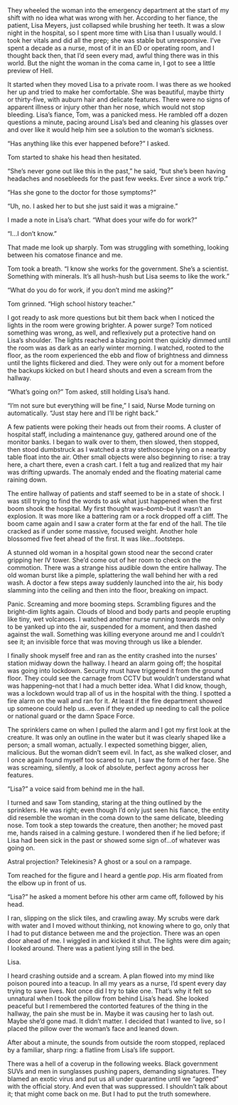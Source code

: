 They wheeled the woman into the emergency department at the start of my shift with no idea what was wrong with her. According to her fiance, the patient, Lisa Meyers, just collapsed while brushing her teeth. It was a slow night in the hospital, so I spent more time with Lisa than I usually would. I took her vitals and did all the prep; she was stable but unresponsive. I’ve spent a decade as a nurse, most of it in an ED or operating room, and I thought back then, that I’d seen every mad, awful thing there was in this world. But the night the woman in the coma came in, I got to see a little preview of Hell. 

It started when they moved Lisa to a private room. I was there as we hooked her up and tried to make her comfortable. She was beautiful, maybe thirty or thirty-five, with auburn hair and delicate features. There were no signs of apparent illness or injury other than her nose, which would not stop bleeding. Lisa’s fiance, Tom, was a panicked mess. He rambled off a dozen questions a minute, pacing around Lisa’s bed and cleaning his glasses over and over like it would help him see a solution to the woman’s sickness.

“Has anything like this ever happened before?” I asked. 

Tom started to shake his head then hesitated.

“She’s never gone out like this in the past,” he said, “but she’s been having headaches and nosebleeds for the past few weeks. Ever since a work trip.” 

“Has she gone to the doctor for those symptoms?” 

“Uh, no. I asked her to but she just said it was a migraine.”

I made a note in Lisa’s chart. “What does your wife do for work?” 

“I…I don’t know.”

That made me look up sharply. Tom was struggling with something, looking between his comatose finance and me. 

Tom took a breath. “I know she works for the government. She’s a scientist. Something with minerals. It’s all hush-hush but Lisa seems to like the work.” 

“What do you do for work, if you don’t mind me asking?” 

Tom grinned. “High school history teacher.”

I got ready to ask more questions but bit them back when I noticed the lights in the room were growing brighter. A power surge? Tom noticed something was wrong, as well, and reflexively put a protective hand on Lisa’s shoulder. The lights reached a blazing point then quickly dimmed until the room was as dark as an early winter morning. I watched, rooted to the floor, as the room experienced the ebb and flow of brightness and dimness until the lights flickered and died. They were only out for a moment before the backups kicked on but I heard shouts and even a scream from the hallway. 

“What’s going on?” Tom asked, still holding Lisa’s hand. 

“I’m not sure but everything will be fine,” I said, Nurse Mode turning on automatically. “Just stay here and I’ll be right back.” 

A few patients were poking their heads out from their rooms. A cluster of hospital staff, including a maintenance guy, gathered around one of the monitor banks. I began to walk over to them, then slowed, then stopped, then stood dumbstruck as I watched a stray stethoscope lying on a nearby table float into the air. Other small objects were also beginning to rise: a tray here, a chart there, even a crash cart. I felt a tug and realized that my hair was drifting upwards. The anomaly ended and the floating material came raining down. 

The entire hallway of patients and staff seemed to be in a state of shock. I was still trying to find the words to ask what just happened when the first boom shook the hospital. My first thought was–*bomb*–but it wasn’t an explosion. It was more like a battering ram or a rock dropped off a cliff. The boom came again and I saw a crater form at the far end of the hall. The tile cracked as if under some massive, focused weight. Another hole blossomed five feet ahead of the first. It was like…footsteps. 

A stunned old woman in a hospital gown stood near the second crater gripping her IV tower. She’d come out of her room to check on the commotion. There was a strange hiss audible down the entire hallway. The old woman burst like a pimple, splattering the wall behind her with a red wash. A doctor a few steps away suddenly launched into the air, his body slamming into the ceiling and then into the floor, breaking on impact. 

Panic. Screaming and more booming steps. Scrambling figures and the bright-dim lights again. Clouds of blood and body parts and people erupting like tiny, wet volcanoes. I watched another nurse running towards me only to be yanked up into the air, suspended for a moment, and then dashed against the wall. Something was killing everyone around me and I couldn’t see it; an invisible force that was moving through us like a blender. 

I finally shook myself free and ran as the entity crashed into the nurses' station midway down the hallway. I heard an alarm going off; the hospital was going into lockdown. Security must have triggered it from the ground floor. They could see the carnage from CCTV but wouldn’t understand what was happening–not that I had a much better idea. What I did know, though, was a lockdown would trap all of us in the hospital with the thing. I spotted a fire alarm on the wall and ran for it. At least if the fire department showed up someone could help us…even if they ended up needing to call the police or national guard or the damn Space Force. 

The sprinklers came on when I pulled the alarm and I got my first look at the creature. It was only an outline in the water but it was clearly shaped like a person; a small woman, actually. I expected something bigger, alien, malicious. But the woman didn’t seem evil. In fact, as she walked closer, and I once again found myself too scared to run, I saw the form of her face. She was screaming, silently, a look of absolute, perfect agony across her features.

“Lisa?” a voice said from behind me in the hall. 

I turned and saw Tom standing, staring at the thing outlined by the sprinklers. He was right; even though I’d only just seen his fiance, the entity did resemble the woman in the coma down to the same delicate, bleeding nose. Tom took a step towards the creature, then another; he moved past me, hands raised in a calming gesture. I wondered then if he lied before; if Lisa had been sick in the past or showed some sign of…of whatever was going on. 

Astral projection? Telekinesis? A ghost or a soul on a rampage. 

Tom reached for the figure and I heard a gentle *pop*. His arm floated from the elbow up in front of us. 

“Lisa?” he asked a moment before his other arm came off, followed by his head. 

I ran, slipping on the slick tiles, and crawling away. My scrubs were dark with water and I moved without thinking, not knowing where to go, only that I had to put distance between me and the projection. There was an open door ahead of me. I wiggled in and kicked it shut. The lights were dim again; I looked around. There was a patient lying still in the bed. 

Lisa. 

I heard crashing outside and a scream. A plan flowed into my mind like poison poured into a teacup. In all my years as a nurse, I’d spent every day trying to save lives. Not once did I try to take one. That’s why it felt so unnatural when I took the pillow from behind Lisa’s head. She looked peaceful but I remembered the contorted features of the thing in the hallway, the pain she must be in. Maybe it was causing her to lash out. Maybe she’d gone mad. It didn’t matter. I decided that I wanted to live, so I placed the pillow over the woman’s face and leaned down.

After about a minute, the sounds from outside the room stopped, replaced by a familiar, sharp ring: a flatline from Lisa’s life support. 

There was a hell of a coverup in the following weeks. Black government SUVs and men in sunglasses pushing papers, demanding signatures. They blamed an exotic virus and put us all under quarantine until we “agreed” with the official story. And even that was suppressed. I shouldn’t talk about it; that might come back on me. But I had to put the truth somewhere.
